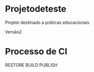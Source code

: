 # Projetodeteste

Projeto destinado a práticas educacionais 

Versão2

# Processo de CI

RESTORE
BUILD
PUBLISH